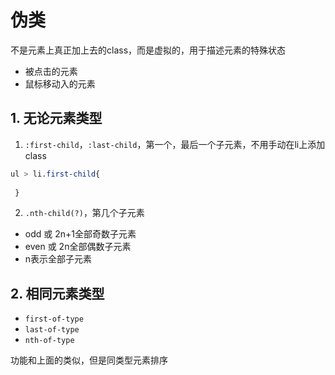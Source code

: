 

# 伪类

不是元素上真正加上去的class，而是虚拟的，用于描述元素的特殊状态
- 被点击的元素
- 鼠标移动入的元素



## 1. 无论元素类型
1. `:first-child`，`:last-child`，第一个，最后一个子元素，不用手动在li上添加class
  ```css
  ul > li.first-child{
    
   }
  ```
2. `.nth-child(?)`，第几个子元素
  - odd 或 2n+1全部奇数子元素
  - even 或 2n全部偶数子元素
  - n表示全部子元素

## 2. 相同元素类型
- `first-of-type`
- `last-of-type`
- `nth-of-type`

功能和上面的类似，但是同类型元素排序







